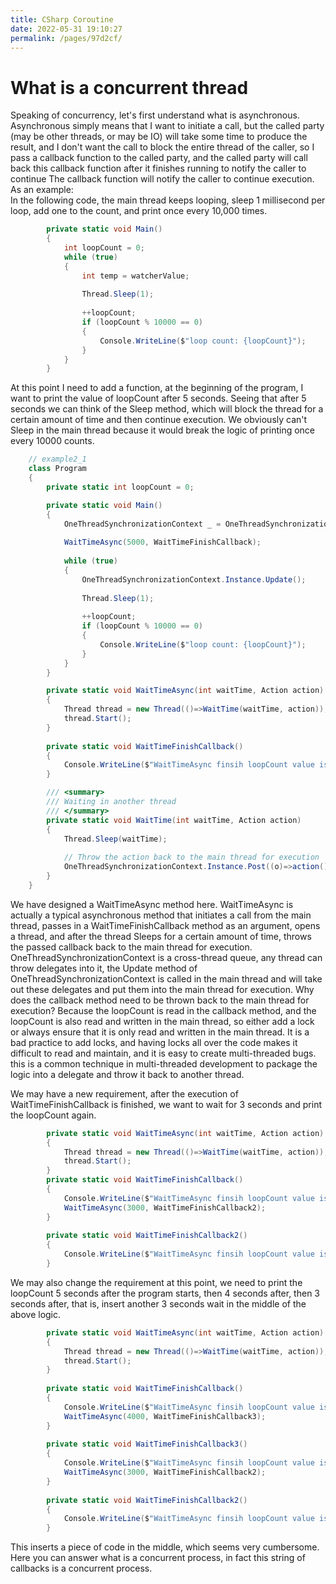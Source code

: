 ```yaml
---
title: CSharp Coroutine
date: 2022-05-31 19:10:27
permalink: /pages/97d2cf/
---
```

# What is a concurrent thread
Speaking of concurrency, let's first understand what is asynchronous. Asynchronous simply means that I want to initiate a call, but the called party (may be other threads, or may be IO) will take some time to produce the result, and I don't want the call to block the entire thread of the caller, so I pass a callback function to the called party, and the called party will call back this callback function after it finishes running to notify the caller to continue The callback function will notify the caller to continue execution. As an example:  
In the following code, the main thread keeps looping, sleep 1 millisecond per loop, add one to the count, and print once every 10,000 times.

```csharp
        private static void Main()
        {
            int loopCount = 0;
            while (true)
            {
                int temp = watcherValue;
                
                Thread.Sleep(1);
                
                ++loopCount;
                if (loopCount % 10000 == 0)
                {
                    Console.WriteLine($"loop count: {loopCount}");
                }
            }
        }
```
At this point I need to add a function, at the beginning of the program, I want to print the value of loopCount after 5 seconds. Seeing that after 5 seconds we can think of the Sleep method, which will block the thread for a certain amount of time and then continue execution. We obviously can't Sleep in the main thread because it would break the logic of printing once every 10000 counts.
```csharp
    // example2_1
    class Program
    {
        private static int loopCount = 0;

        private static void Main()
        {
            OneThreadSynchronizationContext _ = OneThreadSynchronizationContext.Instance;
            
            WaitTimeAsync(5000, WaitTimeFinishCallback);
            
            while (true)
            {
                OneThreadSynchronizationContext.Instance.Update();
                
                Thread.Sleep(1);
                
                ++loopCount;
                if (loopCount % 10000 == 0)
                {
                    Console.WriteLine($"loop count: {loopCount}");
                }
            }
        }

        private static void WaitTimeAsync(int waitTime, Action action)
        {
            Thread thread = new Thread(()=>WaitTime(waitTime, action));
            thread.Start();
        }
        
        private static void WaitTimeFinishCallback()
        {
            Console.WriteLine($"WaitTimeAsync finsih loopCount value is: {loopCount}");
        }

        /// <summary>
        /// Waiting in another thread
        /// </summary>
        private static void WaitTime(int waitTime, Action action)
        {
            Thread.Sleep(waitTime);
            
            // Throw the action back to the main thread for execution
            OneThreadSynchronizationContext.Instance.Post((o)=>action(), null);
        }
    }
```
We have designed a WaitTimeAsync method here. WaitTimeAsync is actually a typical asynchronous method that initiates a call from the main thread, passes in a WaitTimeFinishCallback method as an argument, opens a thread, and after the thread Sleeps for a certain amount of time, throws the passed callback back to the main thread for execution. OneThreadSynchronizationContext is a cross-thread queue, any thread can throw delegates into it, the Update method of OneThreadSynchronizationContext is called in the main thread and will take out these delegates and put them into the main thread for execution. Why does the callback method need to be thrown back to the main thread for execution? Because the loopCount is read in the callback method, and the loopCount is also read and written in the main thread, so either add a lock or always ensure that it is only read and written in the main thread. It is a bad practice to add locks, and having locks all over the code makes it difficult to read and maintain, and it is easy to create multi-threaded bugs. this is a common technique in multi-threaded development to package the logic into a delegate and throw it back to another thread.

We may have a new requirement, after the execution of WaitTimeFinishCallback is finished, we want to wait for 3 seconds and print the loopCount again.
```csharp
        private static void WaitTimeAsync(int waitTime, Action action)
        {
            Thread thread = new Thread(()=>WaitTime(waitTime, action));
            thread.Start();
        }
        private static void WaitTimeFinishCallback()
        {
            Console.WriteLine($"WaitTimeAsync finsih loopCount value is: {loopCount}");
            WaitTimeAsync(3000, WaitTimeFinishCallback2);
        }
        
        private static void WaitTimeFinishCallback2()
        {
            Console.WriteLine($"WaitTimeAsync finsih loopCount value is: {loopCount}");
        }
```
We may also change the requirement at this point, we need to print the loopCount 5 seconds after the program starts, then 4 seconds after, then 3 seconds after, that is, insert another 3 seconds wait in the middle of the above logic.
```csharp
        private static void WaitTimeAsync(int waitTime, Action action)
        {
            Thread thread = new Thread(()=>WaitTime(waitTime, action));
            thread.Start();
        }
        
        private static void WaitTimeFinishCallback()
        {
            Console.WriteLine($"WaitTimeAsync finsih loopCount value is: {loopCount}");
            WaitTimeAsync(4000, WaitTimeFinishCallback3);
        }
        
        private static void WaitTimeFinishCallback3()
        {
            Console.WriteLine($"WaitTimeAsync finsih loopCount value is: {loopCount}");
            WaitTimeAsync(3000, WaitTimeFinishCallback2);
        }
        
        private static void WaitTimeFinishCallback2()
        {
            Console.WriteLine($"WaitTimeAsync finsih loopCount value is: {loopCount}");
        }
```
This inserts a piece of code in the middle, which seems very cumbersome. Here you can answer what is a concurrent process, in fact this string of callbacks is a concurrent process.

